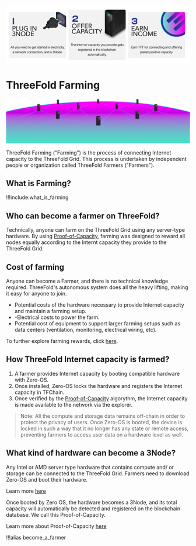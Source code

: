 ![](img/farming_.png)

# ThreeFold Farming

![](img/grid_new_.png)

ThreeFold Farming ("Farming") is the process of connecting Internet capacity to the ThreeFold Grid. This process is undertaken by independent people or organization called ThreeFold Farmers ("Farmers").

## What is Farming?

!!!include:what_is_farming

## Who can become a farmer on ThreeFold?

Technically, anyone can farm on the ThreeFold Grid using any server-type hardware. By using [Proof-of-Capacity](proof_of_capacity), farming was designed to reward all nodes equally according to the Internt capacity they provide to the ThreeFold Grid. 

## Cost of farming 

Anyone can become a Farmer, and there is no technical knowledge required. ThreeFold's autonomous system does all the heavy lifting, making it easy for anyone to join.

- Potential costs of the hardware necessary to provide Internet capacity and maintain a farming setup.
- -Electrical costs to power the farm.
- Potential cost of equipment to support larger farming setups such as data centers (ventilation, monitoring, electrical wiring, etc). 

To further explore farming rewards, click [here](@farming_reward). 

## How ThreeFold Internet capacity is farmed?

1. A farmer provides Internet capacity by booting compatible hardware with Zero-OS. 
2. Once installed, Zero-OS locks the hardware and registers the Internet capacity in TFChain. 
3. Once verified by the [Proof-of-Capacity](proof_of_capacity) algorythm, the Internet capacity is made available to the network via the explorer. 

> Note: All the compute and storage data remains off-chain in order to protect the privacy of users. Once Zero-OS is booted, the device is locked in such a way that it no longer has any state or remote access, preventing farmers to access user data on a hardware level as well. 

## What kind of hardware can become a 3Node?

Any Intel or AMD server type hardware that contains compute and/ or storage can be connected to the ThreeFold Grid. Farmers need to download Zero-OS and boot their hardware.

Learn more [here](@farming_hardware_overview)

Once booted by Zero OS, the hardware becomes a 3Node, and its total capacity will automatically be detected and registered on the blockchain database. We call this Proof-of-Capacity.

Learn more about Proof-of-Capacity [here](@proof_of_capacity)

<!-- ## Why becoming a Farmer?

### Internet and Its Global Demand 

The Internet represents the largest economy in the world and is growing at a rapid pace.

![](img/token_time_to_get_involved_now_.jpg)

The ThreeFold Grid offers the most scaleable, secure and sustainable infrastructure to supply the increasing Internet demand. 

Learn more about the ThreeFold Grid [here](grid_home).

### Sovereign and Recurrent Wealth 

By participating in the expansion of the ThreeFold Grid, Farmers earn TFT on a monthly basis. ThreeFold Token has value - it represents a unit of reservation of Internet Capacity on the ThreeFold Grid. With the infinite expansion of the ThreeFold Grid and the scarcity of mechanism of the TFT, there will be a constant increase in demand while a decrease in supply, thus providing value of its holders/Farmers. 

Learn more about Farming Rewards [here](@farming_reward). -->

!!!alias become_a_farmer